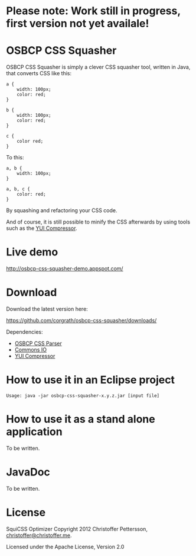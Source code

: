 Please note: Work still in progress, first version not yet availale!
========================================

OSBCP CSS Squasher
========================================

OSBCP CSS Squasher is simply a clever CSS squasher tool, written in Java, that converts CSS like this:

	a {
		width: 100px;
		color: red;
	}
	
	b {
		width: 100px;
		color: red;
	}
	
	c {
		color red;
	}
	
To this:
	
	a, b {
		width: 100px;
	}
	
	a, b, c {
		color: red;
	}
	
By squashing and refactoring your CSS code.	

And of course, it is still possible to minify the CSS afterwards by using tools such as the [YUI Compressor](http://developer.yahoo.com/yui/compressor/).

Live demo
========================================

http://osbcp-css-squasher-demo.appspot.com/


Download
========================================
Download the latest version here:

https://github.com/corgrath/osbcp-css-squasher/downloads/

Dependencies:

* [OSBCP CSS Parser](https://github.com/corgrath/osbcp-css-parser)
* [Commons IO](http://commons.apache.org/io/download_io.cgi)
* [YUI Compressor](http://yuilibrary.com/download/yuicompressor/)


How to use it in an Eclipse project
========================================

	Usage: java -jar osbcp-css-squasher-x.y.z.jar [input file]
	

How to use it as a stand alone application
========================================

To be written.

JavaDoc
========================================

To be written.

License
========================================

SquiCSS Optimizer
Copyright 2012 Christoffer Pettersson, christoffer@christoffer.me.

Licensed under the Apache License, Version 2.0